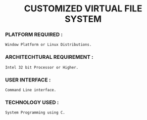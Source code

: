 <div align = "center">
    <h1>CUSTOMIZED VIRTUAL FILE SYSTEM</h1>
</div>

### PLATFORM REQUIRED : 
```
Window Platform or Linux Distributions.
```

### ARCHITECHTURAL REQUIREMENT : 
```
Intel 32 bit Processor or Higher.
```

### USER INTERFACE : 
```
Command Line interface.
```

### TECHNOLOGY USED : 
```
System Programming using C.
```
